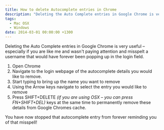 ```yaml
---
title: How to delete Autocomplete entries in Chrome
description: "Deleting the Auto Complete entries in Google Chrome is very useful – especially if you are like me and wasn't paying attention and misspelt a username t..."
tags:
  - Mac OSX
  - Windows
date: 2014-03-01 00:00:00 +1300
---
```

Deleting the Auto Complete entries in Google Chrome is very useful – especially if you are like me and wasn't paying attention and misspelt a username that would have forever been popping up in the login field.

  1. Open Chrome
  2. Navigate to the login webpage of the autocomplete details you would like to remove.
  3. Start typing to bring up the name you want to remove
  4. Using the Arrow keys navigate to select the entry you would like to remove
  5. Press SHIFT+DELETE _(if you are using OSX – you can press FN+SHIFT+DEL)_ keys at the same time to permanently remove these details from Google Chromes cache.

You have now stopped that autocomplete entry from forever reminding you of that misspell!
